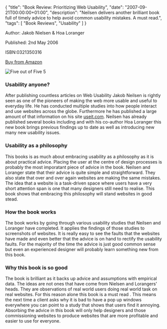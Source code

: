 {
  "title": "Book Review: Prioritizing Web Usability",
  "date": "2007-09-21T00:00:00+01:00",
  "description": "Neilsen delivers another brilliant book full of timely advice to help avoid common usability mistakes. A must read.",
  "tags": [
    "Book Reviews",
    "Usability"
  ]
}

Author: Jakob Nielsen & Hoa Loranger

Published: 2nd May 2006

ISBN:0321350316

[Buy from Amazon](http://www.amazon.com/Prioritizing-Web-Usability-Jakob-Nielsen/dp/0321350316/ref=sr_1_1/026-0711400-0839662?ie=UTF8&s=books&qid=1190361529&sr=1-1)

![Five out of Five](/images/books/five_stars.gif "Five out of Five") <span class="rating">5</span>

### Usability anyone?

After publishing countless articles on Web Usability Jakob Neilsen is rightly seen as one of the pioneers of making the web more usable and useful to everyday life. He has conducted multiple studies into how people interact and use websites across the globe. Furthermore he has published a large amount of that information on his site [useit.com](http://www.useit.com/). Neilsen has already published several books including [](http://www.amazon.co.uk/Designing-Web-Usability-Practice-Simplicity/dp/156205810X)and with his co-author Hoa Loranger this new book brings previous findings up to date as well as introducing new many new usability issues.

### Usability as a philosophy

This books is as much about embracing usability as a philosophy as it is about practical advice. Placing the user at the centre of design processes is probably the most imporatant piece of advice in the book. Neilsen and Loranger state that their advice is quite simple and straightforward. They also state that over and over again websites are making the same mistakes. The idea that a website is a task-driven space where users have a very short attention span is one that many designers still need to realise. This book shows that embracing this philosophy will stand websites in good stead.

### How the book works

The book works by going through various usability studies that Neilsen and Loranger have completed. It applies the findings of those studies to screenshots of websites. It is really easy to see the faults that the websites have made and even better that the advice is on hand to rectify the usability faults. For the majority of the time the advice is just good common sense but even an experienced designer will probably learn something new from this book.

### Why this book is so good

The book is brilliant as it backs up advice and assumptions with empirical data. The ideas are not ones that have come from Nielsen and Lorangers' heads. They are observations of real world users doing real world task on real websites. For this reason alone this book is a must read . This means the next time a client asks why it is bad to have a pop up windows everywhere you can point to a study that shows that users find it annoying. Absorbing the advice in this book will only help designers and those commissioning websites to produce websites that are more profitable and easier to use for everyone.

